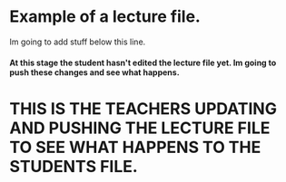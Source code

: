 # Example of a lecture file. 

Im going to add stuff below this line. 

#### At this stage the student hasn't edited the lecture file yet.  Im going to push these changes and see what happens. 

# THIS IS THE TEACHERS UPDATING AND PUSHING THE LECTURE FILE TO SEE WHAT HAPPENS TO THE STUDENTS FILE. 